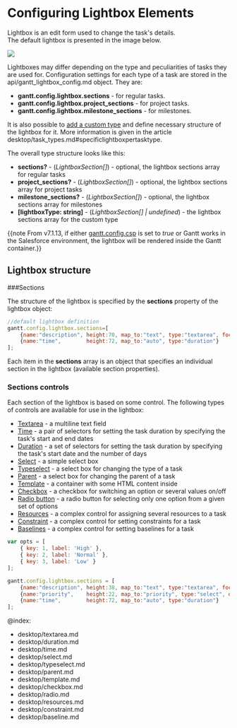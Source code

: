 Configuring Lightbox Elements 
================================

Lightbox is an edit form used to change the task's details. <br> The default lightbox is presented in the image below.

<img src="desktop/lightbox.png"/>

Lightboxes may differ depending on the type and peculiarities of tasks they are used for. Configuration settings for each type of a task are stored in the api/gantt_lightbox_config.md object. They are:

- **gantt.config.lightbox.sections** - for regular tasks.
- **gantt.config.lightbox.project_sections** - for project tasks.
- **gantt.config.lightbox.milestone_sections** - for milestones. 

It is also possible to [add a custom type](desktop/task_types.md#creatingacustomtype) and define necessary structure of the lightbox for it.
More information is given in the article desktop/task_types.md#specificlightboxpertasktype.

The overall type structure looks like this:

- <span class=subproperty>**sections?**</span> - (*LightboxSection[]*) - optional, the lightbox sections array for regular tasks
- <span class=subproperty>**project_sections?**</span> - (*LightboxSection[]*) - optional, the lightbox sections array for project tasks
- <span class=subproperty>**milestone_sections?**</span> - (*LightboxSection[]*) - optional, the lightbox sections array for milestones
- <span class=subproperty>**[lightboxType: string]**</span> - (*LightboxSection[] | undefined*) - the lightbox sections array for the custom type


{{note
From v7.1.13, if either [gantt.config.csp](api/gantt_csp_config.md) is set to *true* or Gantt works in the Salesforce environment, the lightbox will be rendered inside the Gantt container.}}

Lightbox structure
------------------------

###Sections

The structure of the lightbox is specified by the **sections** property of the lightbox object:

~~~js
//default lightbox definition   
gantt.config.lightbox.sections=[
	{name:"description", height:70, map_to:"text", type:"textarea", focus:true},
    {name:"time", 		 height:72, map_to:"auto", type:"duration"}
];
~~~

Each item in the **sections** array is an object that specifies an individual section in the lightbox (available section properties).


<h3 id="lightboxcontrols">Sections controls</h3>

Each section of the lightbox is based on some control. The following types of controls are available for use in the lightbox:

- [Textarea](desktop/textarea.md) - a multiline text field
- [Time](desktop/time.md) - a pair of selectors for setting the task duration by specifying the task's start and end dates
- [Duration](desktop/duration.md) - a set of selectors for setting the task duration by specifying the task's start date and the number of days
- [Select](desktop/select.md) - a simple select box
- [Typeselect](desktop/typeselect.md) - a select box for changing the type of a task
- [Parent](desktop/parent.md) - a select box for changing the parent of a task
- [Template](desktop/template.md) - a container with some HTML content inside
- [Checkbox](desktop/checkbox.md) - a checkbox for switching an option or several values on/off 
- [Radio button](desktop/radio.md) - a radio button for selecting only one option from a given set of options 
- [Resources](desktop/resources.md) - a complex control for assigning several resources to a task
- [Constraint](desktop/constraint.md) - a complex control for setting constraints for a task
- [Baselines](desktop/baseline.md) - a complex control for setting baselines for a task

~~~js
var opts = [
    { key: 1, label: 'High' },
    { key: 2, label: 'Normal' },
    { key: 3, label: 'Low' }
];

gantt.config.lightbox.sections = [
	{name:"description", height:38, map_to:"text", type:"textarea", focus:true},
    {name:"priority", 	 height:22, map_to:"priority", type:"select", options:opts},
    {name:"time", 		 height:72, map_to:"auto", type:"duration"}
];
~~~


@index:
- desktop/textarea.md
- desktop/duration.md
- desktop/time.md
- desktop/select.md
- desktop/typeselect.md
- desktop/parent.md
- desktop/template.md
- desktop/checkbox.md
- desktop/radio.md
- desktop/resources.md
- desktop/constraint.md
- desktop/baseline.md


